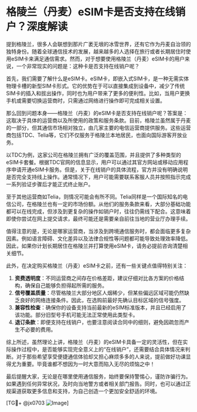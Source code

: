 # 格陵兰（丹麦）eSIM卡是否支持在线销户？深度解读

提到格陵兰，很多人会联想到那片广袤无垠的冰雪世界，还有它作为丹麦自治领的独特身份。随着全球通信技术的发展，越来越多的人选择在旅行或者长期居住时使用eSIM卡来满足通信需求。然而，对于想要使用格陵兰（丹麦）eSIM卡的用户来说，一个非常现实的问题是：这种卡是否支持在线销户呢？

首先，我们需要了解什么是eSIM卡。eSIM卡，即嵌入式SIM卡，是一种无需实体物理卡槽的新型SIM卡形式。它的优势在于可以直接集成到设备中，减少了传统SIM卡的插入和拔出操作，同时也为用户带来了更多的便利性。比如，当用户更换手机或需要切换运营商时，只需通过网络进行操作即可完成相关设置。

那么回到问题本身——格陵兰（丹麦）的eSIM卡是否支持在线销户呢？答案是：这取决于具体的运营商以及所使用的政策和服务条款。目前，格陵兰虽然属于丹麦的一部分，但其通信市场相对独立，由几家主要的电信运营商提供服务。这些运营商包括TDC、Telia等，它们不仅服务于格陵兰本地居民，也面向国际游客开放业务。

以TDC为例，这家公司在格陵兰拥有广泛的覆盖范围，并且提供了多种类型的eSIM卡套餐。根据TDC官网的信息显示，用户可以通过其官方网站或移动应用程序申请开通eSIM卡服务。但是，关于在线销户的具体流程，官方并没有明确说明是否完全支持线上操作。通常情况下，用户可能需要联系客服人员并按照指示完成一系列验证步骤后才能正式终止账户。

至于其他运营商如Telia，则情况可能会有所不同。Telia同样是一个国际知名的电信公司，在格陵兰也有一定的市场份额。从他们的服务条款来看，大部分基础功能都可以在线完成，但涉及到更复杂的操作如销户时，往往仍需线下配合。这意味着即使你尝试在网上提交请求，最终可能还是需要亲自前往当地的营业厅办理手续。

值得注意的是，无论是哪家运营商，当涉及到跨境通信服务时，都会面临更多复杂因素。例如语言障碍、文化差异以及法律合规性等问题都可能导致处理效率降低。因此，如果你计划长期居住在格陵兰并打算使用eSIM卡，请务必提前咨询清楚相关细节。

此外，在决定购买格陵兰（丹麦）eSIM卡之前，还有一些关键点值得特别关注：

1. **资费透明度**：不同运营商之间存在价格差距，建议仔细对比各方案的价格结构，确保自己能够负担得起所需的服务。
2. **信号覆盖质量**：尽管格陵兰大部分地区人烟稀少，但某些偏远区域可能仍然缺乏良好的网络连接条件。因此，在选购前最好先确认目标区域的信号强度。
3. **兼容性检查**：确保你的设备支持当前最新的eSIM标准版本，并且已经启用了该功能。部分旧型号手机可能无法正常使用此类型卡。
4. **退订条款**：即便支持在线销户，也要注意阅读合同中的细则，避免因疏忽而产生不必要的费用。

综上所述，虽然理论上讲，格陵兰（丹麦）的eSIM卡具备一定的灵活性，但在实际操作过程中，是否能够实现完全意义上的“在线销户”，还需要结合具体情况来判断。对于那些希望享受便捷通信体验却又担心麻烦多多的人来说，提前做好功课显得尤为重要。毕竟谁都不想因为一时大意而陷入无尽的烦恼之中！

最后提醒大家，无论是在哪里使用通信服务，始终要保持警惕心，谨防诈骗行为。如果遇到任何异常状况，及时向当地警方或者相关部门报告。同时，也可以通过正规渠道获取更多信息和支持，为自己创造一个更加安全舒适的环境。

[TG💪+ @jx0703 ![Image](https://github.com/user-attachments/assets/dbca1d08-cadb-493c-b0ec-ad6f7a83f270)]